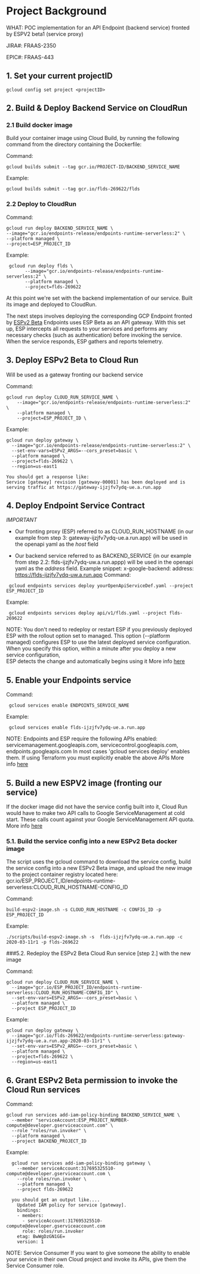 # Project Background

WHAT: POC implementation for an API Endpoint (backend service) fronted by ESPV2 beta1 (service proxy)

JIRA#: FRAAS-2350

EPIC#: FRAAS-443

## 1. Set your current projectID 
````
gcloud config set project <projectID>
````    
    
## 2. Build & Deploy Backend Service on CloudRun

### 2.1 Build docker image
Build your container image using Cloud Build, 
by running the following command from the directory containing the Dockerfile:

Command: 
````
gcloud builds submit --tag gcr.io/PROJECT-ID/BACKEND_SERVICE_NAME
````

Example:
````
gcloud builds submit --tag gcr.io/flds-269622/flds
````
### 2.2 Deploy to CloudRun
Command: 
````
gcloud run deploy BACKEND_SERVICE_NAME \
--image="gcr.io/endpoints-release/endpoints-runtime-serverless:2" \
--platform managed \
--project=ESP_PROJECT_ID
````
Example:
````
 gcloud run deploy flds \
       --image="gcr.io/endpoints-release/endpoints-runtime-serverless:2" \
       --platform managed \
       --project=flds-269622
````

At this point we're set with the backend implementation of our service.
Built its image and deployed to CloudRun. 

The next steps involves deploying the corresponding GCP Endpoint fronted by [ESPv2 Beta](https://cloud.google.com/endpoints/docs/openapi/glossary#extensible_service_proxy_v2)
Endpoints uses ESP Beta as an API gateway.
With this set up, ESP intercepts all requests to your services and performs any necessary checks (such as authentication) before invoking the service. 
When the service responds, ESP gathers and reports telemetry.

## 3. Deploy ESPv2 Beta to Cloud Run
Will be used as a gateway fronting our backend service 

Command:
```
gcloud run deploy CLOUD_RUN_SERVICE_NAME \
    --image="gcr.io/endpoints-release/endpoints-runtime-serverless:2" \
    --platform managed \
    --project=ESP_PROJECT_ID \  
```
Example:
```
gcloud run deploy gateway \
  --image="gcr.io/endpoints-release/endpoints-runtime-serverless:2" \
  --set-env-vars=ESPv2_ARGS=--cors_preset=basic \
  --platform managed \
  --project=flds-269622 \
  --region=us-east1

You should get a response like:
Service [gateway] revision [gateway-00001] has been deployed and is serving traffic at https://gateway-ijzjfv7ydq-ue.a.run.app
```

## 4. Deploy Endpoint Service Contract  

*IMPORTANT*

* Our fronting proxy (ESP) referred to as CLOUD_RUN_HOSTNAME (in our example from step 3: gateway-ijzjfv7ydq-ue.a.run.app)
will be used in the openapi yaml as the *host* field 

* Our backend service referred to as BACKEND_SERVICE (in our example from step 2.2: flds-ijzjfv7ydq-uw.a.run.appp)
  will be used in the openapi yaml as the *address* field. Example snippet:
  x-google-backend:
    address: https://flds-ijzjfv7ydq-uw.a.run.app
Command:
````
 gcloud endpoints services deploy yourOpenApiServiceDef.yaml --project ESP_PROJECT_ID
````     
Example:
````
 gcloud endpoints services deploy api/v1/flds.yaml --project flds-269622
````  
  NOTE:
  You don't need to redeploy or restart ESP if you previously deployed ESP with the rollout option set to managed. 
  This option (--platform managed) configures ESP to use the latest deployed service configuration. 
  When you specify this option, within a minute after you deploy a new service configuration,    
  ESP detects the change and automatically begins using it
  More info [here](https://cloud.google.com/endpoints/docs/openapi/deploy-endpoints-config#redeploying)   

## 5. Enable your Endpoints service 
Command:
 ````
  gcloud services enable ENDPOINTS_SERVICE_NAME
 ````     
 Example:
 ````
  gcloud services enable flds-ijzjfv7ydq-ue.a.run.app
 ````       
 NOTE:
 Endpoints and ESP require the following APIs enabled: servicemanagement.googleapis.com,
 servicecontrol.googleapis.com, endpoints.googleapis.com
 In most cases 'gcloud services deploy' enables them. 
 If using Terraform you must explicitly enable the above APIs
 More info [here](https://cloud.google.com/endpoints/docs/openapi/get-started-cloud-run#checking_required_services)
 
  
## 5. Build a new ESPV2 image (fronting our service) 
If the docker image did not have the service config built into it, Cloud Run would have to 
make two API calls to Google ServiceManagement at cold start. 
These calls count against your Google ServiceManagement API quota.
More info [here](https://cloud.google.com/endpoints/docs/openapi/get-started-cloud-run#configure_esp)

### 5.1. Build the service config into a new ESPv2 Beta docker image

The script uses the gcloud command to download the service config, 
build the service config into a new ESPv2 Beta image, and upload the new image 
to the project container registry located here: 
gcr.io/ESP_PROJECT_ID/endpoints-runtime-serverless:CLOUD_RUN_HOSTNAME-CONFIG_ID

Command: 
````
build-espv2-image.sh -s CLOUD_RUN_HOSTNAME -c CONFIG_ID -p ESP_PROJECT_ID
````
Example:
````
./scripts/build-espv2-image.sh -s  flds-ijzjfv7ydq-ue.a.run.app -c 2020-03-11r1 -p flds-269622
````       
###5.2. Redeploy the ESPv2 Beta Cloud Run service [step 2.] with the new image

Command:
````
gcloud run deploy CLOUD_RUN_SERVICE_NAME \
  --image="gcr.io/ESP_PROJECT_ID/endpoints-runtime-serverless:CLOUD_RUN_HOSTNAME-CONFIG_ID" \
  --set-env-vars=ESPv2_ARGS=--cors_preset=basic \
  --platform managed \
  --project ESP_PROJECT_ID
````
Example:

````
gcloud run deploy gateway \
  --image="gcr.io/flds-269622/endpoints-runtime-serverless:gateway-ijzjfv7ydq-ue.a.run.app-2020-03-11r1" \
  --set-env-vars=ESPv2_ARGS=--cors_preset=basic \
  --platform managed \
  --project=flds-269622 \
  --region=us-east1
````
## 6. Grant ESPv2 Beta permission to invoke the Cloud Run services

Command: 
````
gcloud run services add-iam-policy-binding BACKEND_SERVICE_NAME \
  --member "serviceAccount:ESP_PROJECT_NUMBER-compute@developer.gserviceaccount.com" \
  --role "roles/run.invoker" \
  --platform managed \
  --project BACKEND_PROJECT_ID
````
Example:
````
  gcloud run services add-iam-policy-binding gateway \
    --member serviceAccount:317695325510-compute@developer.gserviceaccount.com \
    --role roles/run.invoker \
    --platform managed \
    --project flds-269622
    
  you should get an output like....
    Updated IAM policy for service [gateway].
    bindings:
    - members:
      - serviceAccount:317695325510-compute@developer.gserviceaccount.com
      role: roles/run.invoker
    etag: BwWgDzGN1GE=
    version: 1
````
NOTE: Service Consumer
If you want to give someone the ability to enable your service in their own Cloud project and invoke its APIs, 
give them the Service Consumer role. 


